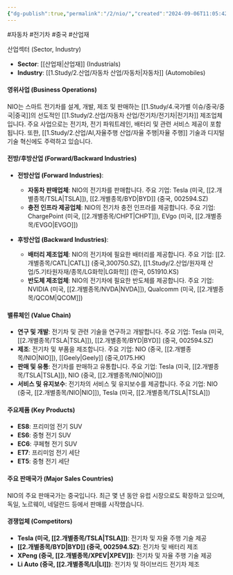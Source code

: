 ```yaml
---
{"dg-publish":true,"permalink":"/2/nio/","created":"2024-09-06T11:05:42.573+09:00","updated":"2025-08-12T16:32:59.056+09:00"}
---
```


#자동차 #전기차 #중국 #산업재 
   
산업섹터 (Sector, Industry)

- **Sector**: [[산업재\|산업재]] (Industrials)
- **Industry**: [[1.Study/2.산업/자동차 산업/자동차\|자동차]] (Automobiles)

#### 영위사업 (Business Operations)

NIO는 스마트 전기차를 설계, 개발, 제조 및 판매하는 [[1.Study/4.국가별 이슈/중국/중국\|중국]]의 선도적인 [[1.Study/2.산업/자동차 산업/전기차/전기차\|전기차]] 제조업체입니다. 주요 사업으로는 전기차, 전기 파워트레인, 배터리 및 관련 서비스 제공이 포함됩니다. 또한, [[1.Study/2.산업/AI,자율주행 산업/자율 주행\|자율 주행]] 기술과 디지털 기술 혁신에도 주력하고 있습니다.

#### 전방/후방산업 (Forward/Backward Industries)

- **전방산업 (Forward Industries)**:
    - **자동차 판매업체**: NIO의 전기차를 판매합니다. 주요 기업: Tesla (미국, [[2.개별종목/TSLA\|TSLA]]), [[2.개별종목/BYD\|BYD]] (중국, 002594.SZ)
    - **충전 인프라 제공업체**: NIO의 전기차 충전 인프라를 제공합니다. 주요 기업: ChargePoint (미국, [[2.개별종목/CHPT\|CHPT]]), EVgo (미국, [[2.개별종목/EVGO\|EVGO]])

- **후방산업 (Backward Industries)**:
    - **배터리 제조업체**: NIO의 전기차에 필요한 배터리를 제공합니다. 주요 기업: [[2.개별종목/CATL\|CATL]] (중국,300750.SZ), [[1.Study/2.산업/원자재 산업/5.기타원자재/종목/LG화학\|LG화학]] (한국, 051910.KS)
    - **반도체 제조업체**: NIO의 전기차에 필요한 반도체를 제공합니다. 주요 기업: NVIDIA (미국, [[2.개별종목/NVDA\|NVDA]]), Qualcomm (미국, [[2.개별종목/QCOM\|QCOM]])

#### 밸류체인 (Value Chain)

- **연구 및 개발**: 전기차 및 관련 기술을 연구하고 개발합니다. 주요 기업: Tesla (미국, [[2.개별종목/TSLA\|TSLA]]), [[2.개별종목/BYD\|BYD]] (중국, 002594.SZ)
- **제조**: 전기차 및 부품을 제조합니다. 주요 기업: NIO (중국, [[2.개별종목/NIO\|NIO]]), [[Geely\|Geely]] (중국,0175.HK)
- **판매 및 유통**: 전기차를 판매하고 유통합니다. 주요 기업: Tesla (미국, [[2.개별종목/TSLA\|TSLA]]), NIO (중국, [[2.개별종목/NIO\|NIO]])
- **서비스 및 유지보수**: 전기차의 서비스 및 유지보수를 제공합니다. 주요 기업: NIO (중국, [[2.개별종목/NIO\|NIO]]), Tesla (미국, [[2.개별종목/TSLA\|TSLA]])

#### 주요제품 (Key Products)

- **ES8**: 프리미엄 전기 SUV
- **ES6**: 중형 전기 SUV
- **EC6**: 쿠페형 전기 SUV
- **ET7**: 프리미엄 전기 세단
- **ET5**: 중형 전기 세단

#### 주요 판매국가 (Major Sales Countries)

NIO의 주요 판매국가는 중국입니다. 최근 몇 년 동안 유럽 시장으로도 확장하고 있으며, 독일, 노르웨이, 네덜란드 등에서 판매를 시작했습니다.

#### 경쟁업체 (Competitors)

- **Tesla (미국, [[2.개별종목/TSLA\|TSLA]])**: 전기차 및 자율 주행 기술 제공
- **[[2.개별종목/BYD\|BYD]] (중국, 002594.SZ)**: 전기차 및 배터리 제조
- **XPeng (중국, [[2.개별종목/XPEV\|XPEV]])**: 전기차 및 자율 주행 기술 제공
- **Li Auto (중국, [[2.개별종목/LI\|LI]])**: 전기차 및 하이브리드 전기차 제조